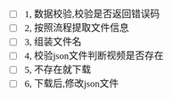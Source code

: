 <span  style="font-family: Simsun,serif; font-size: 17px; ">

- [ ] 1, 数据校验,校验是否返回错误码
- [ ] 2, 按照流程提取文件信息
- [ ] 3, 组装文件名
- [ ] 4, 校验json文件判断视频是否存在
- [ ] 5, 不存在就下载
- [ ] 6, 下载后,修改json文件

</span>